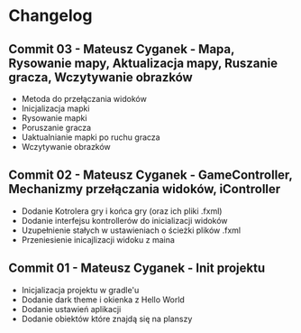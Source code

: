 # Changelog

## Commit 03 - Mateusz Cyganek - Mapa, Rysowanie mapy, Aktualizacja mapy, Ruszanie gracza, Wczytywanie obrazków

-   Metoda do przełączania widoków
-   Inicjalizacja mapki
-   Rysowanie mapki
-   Poruszanie gracza
-   Uaktualnianie mapki po ruchu gracza
-   Wczytywanie obrazków

## Commit 02 - Mateusz Cyganek - GameController, Mechanizmy przełączania widoków, iController

-   Dodanie Kotrolera gry i końca gry (oraz ich pliki .fxml)
-   Dodanie interfejsu kontrollerów do inicializacji widoków
-   Uzupełnienie stałych w ustawieniach o ścieżki plików .fxml
-   Przeniesienie inicajlizacji widoku z maina

## Commit 01 - Mateusz Cyganek - Init projektu

-   Inicjalizacja projektu w gradle'u
-   Dodanie dark theme i okienka z Hello World
-   Dodanie ustawień aplikacji
-   Dodanie obiektów które znajdą się na planszy
